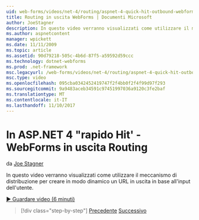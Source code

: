 ```yaml
---
uid: web-forms/videos/net-4/routing/aspnet-4-quick-hit-outbound-webforms-routing
title: Routing in uscita WebForms | Documenti Microsoft
author: JoeStagner
description: In questo video verranno visualizzati come utilizzare il meccanismo di distribuzione per creare in modo dinamico un URL in uscita in base all'input dell'utente.
ms.author: aspnetcontent
manager: wpickett
ms.date: 11/11/2009
ms.topic: article
ms.assetid: 90d79218-505c-4b6d-87f5-a59592d59ccc
ms.technology: dotnet-webforms
ms.prod: .net-framework
msc.legacyurl: /web-forms/videos/net-4/routing/aspnet-4-quick-hit-outbound-webforms-routing
msc.type: video
ms.openlocfilehash: 095cba0342452419747f2f4bb0f2f4f99d97f293
ms.sourcegitcommit: 9a9483aceb34591c97451997036a9120c3fe2baf
ms.translationtype: MT
ms.contentlocale: it-IT
ms.lasthandoff: 11/10/2017
---
```

<a name="aspnet-4-quick-hit---outbound-webforms-routing"></a>In ASP.NET 4 "rapido Hit' - WebForms in uscita Routing
====================
da [Joe Stagner](https://github.com/JoeStagner)

In questo video verranno visualizzati come utilizzare il meccanismo di distribuzione per creare in modo dinamico un URL in uscita in base all'input dell'utente. 

[&#9654; Guardare video (6 minuti)](https://channel9.msdn.com/Blogs/ASP-NET-Site-Videos/aspnet-4-quick-hit-outbound-webforms-routing)

>[!div class="step-by-step"]
[Precedente](aspnet-4-quick-hit-declarative-webforms-routing.md)
[Successivo](how-do-i-use-routing-with-aspnet-web-forms.md)
